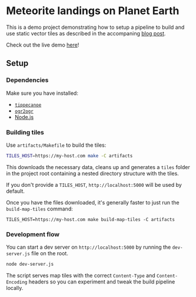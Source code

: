 # Meteorite landings on Planet Earth

This is a demo project demonstrating how to setup a pipeline to build and use static vector tiles as described in the accompaning [blog post](https://www.monades.dev/).

Check out the live demo [here](https://meteorites.netlify.app/)!

## Setup

### Dependencies

Make sure you have installed:

- [`tippecanoe`](https://github.com/mapbox/tippecanoe)
- [`ogr2ogr`](https://gdal.org/ogr2ogr.html)
- [Node.js](https://nodejs.org/en/)

### Building tiles

Use `artifacts/Makefile` to build the tiles:

```bash
TILES_HOST=https://my-host.com make -C artifacts
```

This downloads the necessary data, cleans up and generates a `tiles` folder in the project root
containing a nested directory structure with the tiles. 

If you don't provide a `TILES_HOST`, `http://localhost:5000` will be used by default.

Once you have the files downloaded, it's generally faster to just run the `build-map-tiles` command:

```
TILES_HOST=https://my-host.com make build-map-tiles -C artifacts
```

### Development flow

You can start a dev server on `http://localhost:5000` by running the `dev-server.js` file on the root.

```bash
node dev-server.js
```

The script serves map tiles with the correct `Content-Type` and
`Content-Encoding` headers so you can experiment and tweak the build pipeline
locally.

